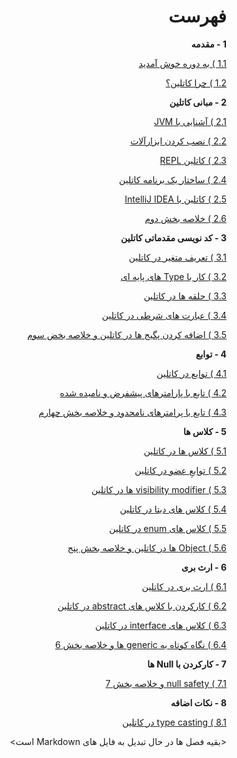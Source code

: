 <div dir="rtl">

# فهرست

**1 - مقدمه**

[1.1 ) به دوره خوش آمدید](./welcome-to-the-course/README.md)

[1.2 ) چرا کاتلین؟](./why-kotlin/README.md)

**2 - مبانی کاتلین**

[2.1 ) آشنایی با JVM](./introduction-to-jvm/README.md)

[2.2 ) نصب کردن ابزارآلات](./installing-the-tooling/README.md)

[2.3 ) کاتلین REPL](./the-kotlin-repl/README.md)

[2.4 ) ساختار یک برنامه کاتلین](./the-structure-of-kotlin-application/README.md)

[2.5 ) کاتلین با IntelliJ IDEA](./kotlin-with-intellij-idea/README.md)

[2.6 ) خلاصه بخش دوم](./conventions-used-with-kotlin-and-summary/README.md)

**3 - کد نویسی مقدماتی کاتلین**

[3.1 ) تعریف متغیر در کاتلین](./declaring-variables-in-kotlin/README.md)

[3.2 ) کار با Type های پایه ای](./working-with-basic-types-in-kotlin/README.md)

[3.3 ) حلقه ها در کاتلین](./loops-and-ranges-in-kotlin/README.md)

[3.4 ) عبارت های شرطی در کاتلین](./conditional-execution-with-if-and-when-in-kotlin/README.md)

[3.5 ) اضافه کردن پگیج ها در کاتلین و خلاصه بخض سوم](./package-and-imports-in-kotlin-and-summary-of-kotlin-basic/README.md)

**4 - توابع**

[4.1 ) توابع در کاتلین](./functions-in-kotlin/README.md)

[4.2 ) تابع با پارامترهای پیشفرض و نامیده شده](./function-with-default-and-named-parameters-in-kotlin/README.md)

[4.3 ) تابع با پرامترهای نامحدود و خلاصه بخش چهارم](./function-with-unlimited-parameters-in-kotlin-and-summary/README.md)

**5 - کلاس ها**

[5.1 ) کلاس ها در کاتلین](./classes-in-kotlin/README.md)

[5.2 ) توابعِ عضو در کاتلین](./member-functions-in-kotlin/README.md)

[5.3 ) visibility modifier ها در کاتلین](./visibility-modifiers-in-kotlin/README.md)

[5.4 ) کلاس های دیتا در کاتلین](./kotlin-data-classes/README.md)

[5.5 ) کلاس های enum در کاتلین](./enum-classes-in-kotlin/README.md)

[5.6 ) Object ها در کاتلین و خلاصه بخش پنج](./objects-in-kotlin-and-summary/README.md)

**6 - ارث بری**

[6.1 ) ارث بری در کاتلین](./inheritance-in-kotlin/README.md)

[6.2 ) کارکردن با کلاس های abstract در کاتلین](./working-with-abstract-classes-in-kotlin/README.md)

[6.3 ) کلاس های interface در کاتلین](./interfaces-in-kotlin/README.md)

[6.4 ) نگاه کوتاه به generic ها و خلاصه بخش 6](./a-brief-look-at-generics-in-kotlin-and-summary/README.md)

**7 - کارکردن با Null ها**

[7.1 ) null safety و خلاصه بخش 7](./null-safety-and-summary/README.md)

**8 - نکات اضافه**

[8.1 ) type casting در کاتلین](./type-casting-in-kotlin/README.md)









<بقیه فصل ها در حال تبدیل به فایل های Markdown است>
